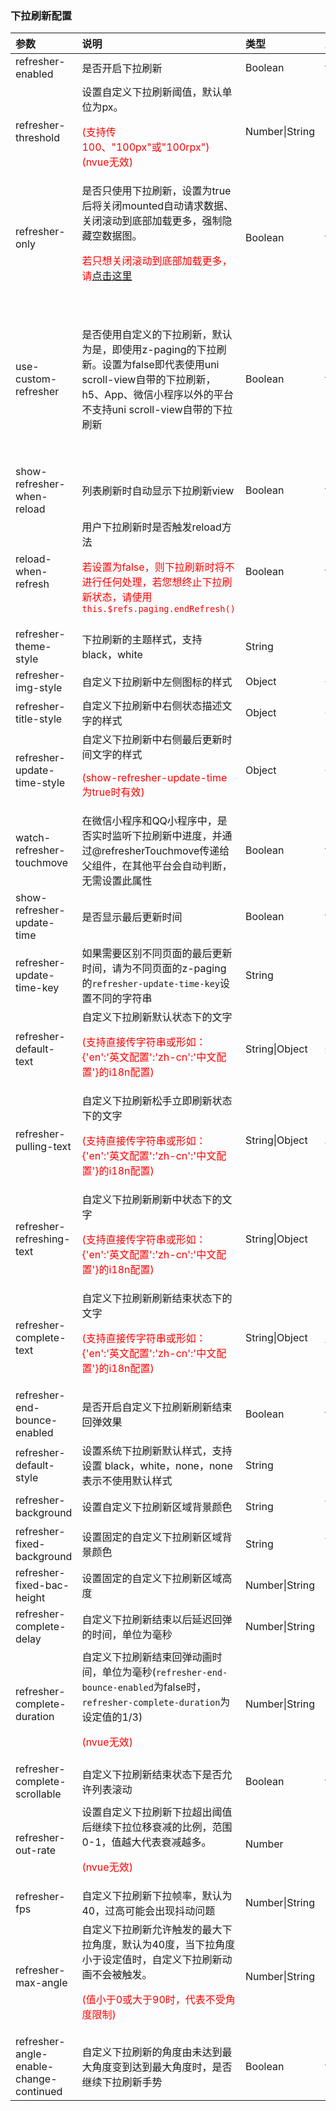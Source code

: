 ### 下拉刷新配置

| 参数                                                | 说明                                                         | 类型           | 默认值          | 可选值                                                       |
| :-------------------------------------------------- | :----------------------------------------------------------- | :------------- | :-------------- | :----------------------------------------------------------- |
| refresher-enabled                                   | 是否开启下拉刷新                                             | Boolean        | true            | false                                                        |
| refresher-threshold                                 | 设置自定义下拉刷新阈值，默认单位为px。<p style="color:red;">(支持传100、"100px"或"100rpx")(nvue无效)</p> | Number\|String | 80rpx           | -                                                            |
| refresher-only <Badge text="1.6.6"/>                | 是否只使用下拉刷新，设置为true后将关闭mounted自动请求数据、关闭滚动到底部加载更多，强制隐藏空数据图。<p style="color:red;">若只想关闭滚动到底部加载更多，请[点击这里](./loading-more)</p> | Boolean        | false           | true                                                         |
| use-custom-refresher                                | 是否使用自定义的下拉刷新，默认为是，即使用z-paging的下拉刷新。设置为false即代表使用uni scroll-view自带的下拉刷新，h5、App、微信小程序以外的平台不支持uni scroll-view自带的下拉刷新 | Boolean        | true            | h5、App、微信小程序以外的平台设置为false时，无法使用下拉刷新 |
| show-refresher-when-reload <Badge text="1.7.2"/>    | 列表刷新时自动显示下拉刷新view                         | Boolean        | false           | true                                                         |
| reload-when-refresh <Badge text="2.1.0"/>           | 用户下拉刷新时是否触发reload方法 <p style="color:red;">若设置为false，则下拉刷新时将不进行任何处理，若您想终止下拉刷新状态，请使用`this.$refs.paging.endRefresh()`</p> | Boolean        | true            | false                                                        |
| refresher-theme-style                               | 下拉刷新的主题样式，支持black，white                         | String         | black           | white                                                        |
| refresher-img-style <Badge text="2.0.2"/>           | 自定义下拉刷新中左侧图标的样式                               | Object         | {}              | -                                                            |
| refresher-title-style <Badge text="2.0.2"/>         | 自定义下拉刷新中右侧状态描述文字的样式                       | Object         | {}              | -                                                            |
| refresher-update-time-style <Badge text="2.0.2"/>   | 自定义下拉刷新中右侧最后更新时间文字的样式<p style="color:red;">(show-refresher-update-time为true时有效)</p> | Object         | {}              | -                                                            |
| watch-refresher-touchmove <Badge text="2.1.0"/>     | 在微信小程序和QQ小程序中，是否实时监听下拉刷新中进度，并通过@refresherTouchmove传递给父组件，在其他平台会自动判断，无需设置此属性 | Boolean        | false           | true                                                         |
| show-refresher-update-time <Badge text="1.6.7"/>    | 是否显示最后更新时间                                         | Boolean        | false           | true                                                         |
| refresher-update-time-key <Badge text="1.6.7"/>     | 如果需要区别不同页面的最后更新时间，请为不同页面的z-paging的`refresher-update-time-key`设置不同的字符串 | String         | default         | -                                                            |
| refresher-default-text                              | 自定义下拉刷新默认状态下的文字<p style="color:red;">(支持直接传字符串或形如：{'en':'英文配置':'zh-cn':'中文配置'}的i18n配置)</p> | String\|Object | 继续下拉刷新    | -                                                            |
| refresher-pulling-text                              | 自定义下拉刷新松手立即刷新状态下的文字<p style="color:red;">(支持直接传字符串或形如：{'en':'英文配置':'zh-cn':'中文配置'}的i18n配置)</p> | String\|Object | 松开立即刷新    | -                                                            |
| refresher-refreshing-text                           | 自定义下拉刷新刷新中状态下的文字<p style="color:red;">(支持直接传字符串或形如：{'en':'英文配置':'zh-cn':'中文配置'}的i18n配置)</p> | String\|Object | 正在刷新...     | -                                                            |
| refresher-complete-text <Badge text="2.0.6"/>       | 自定义下拉刷新刷新结束状态下的文字<p style="color:red;">(支持直接传字符串或形如：{'en':'英文配置':'zh-cn':'中文配置'}的i18n配置)</p> | String\|Object | 刷新成功        | -                                                            |
| refresher-end-bounce-enabled                        | 是否开启自定义下拉刷新刷新结束回弹效果                       | Boolean        | true            | false                                                        |
| refresher-default-style                             | 设置系统下拉刷新默认样式，支持设置 black，white，none，none 表示不使用默认样式 | String         | black           | white、none                                                  |
| refresher-background                                | 设置自定义下拉刷新区域背景颜色                               | String         | #FFFFFF00(透明) | -                                                            |
| refresher-fixed-background                          | 设置固定的自定义下拉刷新区域背景颜色                         | String         | #FFFFFF00(透明) | -                                                            |
| refresher-fixed-bac-height                          | 设置固定的自定义下拉刷新区域高度                             | Number\|String | 0               | -                                                            |
| refresher-complete-delay <Badge text="2.0.6"/>      | 自定义下拉刷新结束以后延迟回弹的时间，单位为毫秒             | Number\|String | 0               | -                                                            |
| refresher-complete-duration <Badge text="2.0.6"/>   | 自定义下拉刷新结束回弹动画时间，单位为毫秒(`refresher-end-bounce-enabled`为false时，`refresher-complete-duration`为设定值的1/3)<p style="color:red;">(nvue无效)</p> | Number\|String | 300             | -                                                            |
| refresher-complete-scrollable <Badge text="2.1.1"/> | 自定义下拉刷新结束状态下是否允许列表滚动                     | Boolean        | false           | true                                                         |
| refresher-out-rate                                  | 设置自定义下拉刷新下拉超出阈值后继续下拉位移衰减的比例，范围0-1，值越大代表衰减越多。<p style="color:red;">(nvue无效)</p> | Number         | 0.7             | -                                                            |
| refresher-fps                                       | 自定义下拉刷新下拉帧率，默认为40，过高可能会出现抖动问题     | Number\|String | 40              | -                                                            |
| refresher-max-angle                                 | 自定义下拉刷新允许触发的最大下拉角度，默认为40度，当下拉角度小于设定值时，自定义下拉刷新动画不会被触发。<p style="color:red;">(值小于0或大于90时，代表不受角度限制)</p> | Number\|String | 40              | 0-90                                                         |
| refresher-angle-enable-change-continued             | 自定义下拉刷新的角度由未达到最大角度变到达到最大角度时，是否继续下拉刷新手势 | Boolean        | false           | true                                                         |